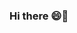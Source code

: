 ### Hi there 😄🌸

<!--
**ChahatKumar/ChahatKumar** is a ✨ _special_ ✨ repository because its `README.md` (this file) appears on your GitHub profile.

